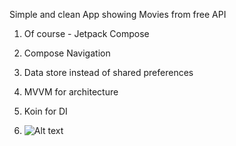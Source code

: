 Simple and clean App showing Movies from free API 
1. Of course - Jetpack Compose
2. Compose Navigation
3. Data store instead of shared preferences
4. MVVM for architecture
5. Koin for DI

6. ![Alt text](https://reactnativeexample.com/content/images/2019/01/The-Movie-Guide.jpg)

